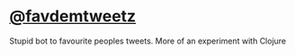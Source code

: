 # [@favdemtweetz](https://twtiter.com/favdemtweetz)

Stupid bot to favourite peoples tweets. More of an experiment with Clojure
